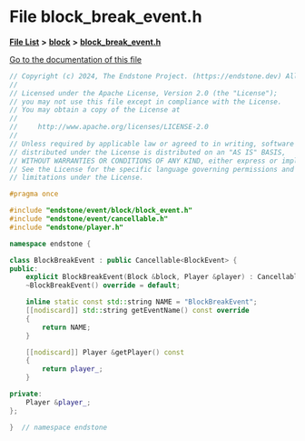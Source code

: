 

# File block\_break\_event.h

[**File List**](files.md) **>** [**block**](dir_992e9ad7dc69726476903ba283e33c71.md) **>** [**block\_break\_event.h**](block__break__event_8h.md)

[Go to the documentation of this file](block__break__event_8h.md)


```C++
// Copyright (c) 2024, The Endstone Project. (https://endstone.dev) All Rights Reserved.
//
// Licensed under the Apache License, Version 2.0 (the "License");
// you may not use this file except in compliance with the License.
// You may obtain a copy of the License at
//
//     http://www.apache.org/licenses/LICENSE-2.0
//
// Unless required by applicable law or agreed to in writing, software
// distributed under the License is distributed on an "AS IS" BASIS,
// WITHOUT WARRANTIES OR CONDITIONS OF ANY KIND, either express or implied.
// See the License for the specific language governing permissions and
// limitations under the License.

#pragma once

#include "endstone/event/block/block_event.h"
#include "endstone/event/cancellable.h"
#include "endstone/player.h"

namespace endstone {

class BlockBreakEvent : public Cancellable<BlockEvent> {
public:
    explicit BlockBreakEvent(Block &block, Player &player) : Cancellable(block), player_(player) {}
    ~BlockBreakEvent() override = default;

    inline static const std::string NAME = "BlockBreakEvent";
    [[nodiscard]] std::string getEventName() const override
    {
        return NAME;
    }

    [[nodiscard]] Player &getPlayer() const
    {
        return player_;
    }

private:
    Player &player_;
};

}  // namespace endstone
```


